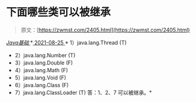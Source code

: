 <!--yml
category: 未分类
date: 0001-01-01 00:00:00
--->

# 下面哪些类可以被继承

> 原文：[https://zwmst.com/2405.html](https://zwmst.com/2405.html)

   [ *Java基础* ](https://zwmst.com/java%e5%9f%ba%e7%a1%80)*[ <time datetime="2021-08-25T09:30:44+08:00"> 2021-08-25 </time> ](https://zwmst.com/2405.html)  *   1）java.lang.Thread (T)
*   2）java.lang.Number (T)
*   3）java.lang.Double (F)
*   4）java.lang.Math (F)
*   5）java.lang.Void (F)
*   6）java.lang.Class (F)
*   7）java.lang.ClassLoader (T)
    答：1、2、7 可以被继承。*